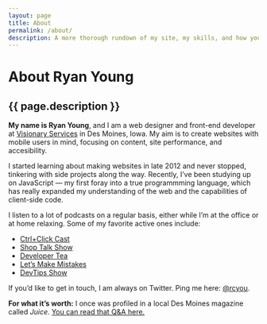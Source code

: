 ```yaml
---
layout: page
title: About
permalink: /about/
description: A more thorough rundown of my site, my skills, and how you can get in touch with me.
---
```

# About Ryan Young

## {{ page.description }}

<b>My name is Ryan Young</b>, and I am a web designer and front-end developer at [Visionary Services](http://www.visionary.com) in Des Moines, Iowa. My aim is to create websites with mobile users in mind, focusing on content, site performance, and accesibility.

I started learning about making websites in late 2012 and never stopped, tinkering with side projects along the way. Recently, I’ve been studying up on JavaScript &mdash; my first foray into a true programmming language, which has really expanded my understanding of the web and the capabilities of client-side code.

I listen to a lot of podcasts on a regular basis, either while I’m at the office or at home relaxing. Some of my favorite active ones include:

- [Ctrl+Click Cast](http://ctrlclickcast.com)
- [Shop Talk Show](http://shoptalkshow.com)
- [Developer Tea](http://developertea.com)
- [Let’s Make Mistakes](http://www.muleradio.net/mistakes)
- [DevTips Show](https://www.youtube.com/DevTipsForDesigners)

If you’d like to get in touch, I am always on Twitter. Ping me here: [@rcyou](http://twitter.com/rcyou).


<b>For what it’s worth:</b> I once was profiled in a local Des Moines magazine called _Juice_. [You can read that Q&A here.](http://dmjuice.com/get-to-know-ryan-young-26)